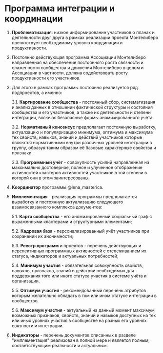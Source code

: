 # Программа интеграции и координации

1. **Проблематизация**: низкое информирование участников о планах и деятельности друг друга в рамках реализации проекта
   Монтелиберо препятствует необходимому уровню координации и продуктивности.

2. Постоянно действующая программа Ассоциации Монтелиберо направленная на обеспечение постоянного роста связности и
   слаженности сообщества и движения Монтелиберо в целом и Ассоциации в частности, должна содействовать росту
   продуктивности его участников.

3. Для этого в рамках программы постоянно реализуется ряд подпроектов, а именно:

   3.1. **Картирование сообщества** - постоянный сбор, систематизация и анализ данных в отношении фактической структуры
   и состояния сообщества и его участников, а также их деятельности и степени интеграции, включая безопасные формы
   аномизированного учёта.

   3.2. **Нормативный консенсус** предполагает постоянную выработку, актуалзацию и популяризацию минимума, оптимума и
   максимума тех свойств, навыков, знаний и действий участников которые являются нормативными внутри различных уровней
   интеграции в группу, образуя таким образом её базовые характерные свойства и признаки.

   3.3. **Программный учёт** - совокупность усилий направленная на максимально достоверное, полное и улученное
   отображение активностей кластеров активностей участников в той степени в которой они в этом заинтересованы.

4. **Координатор** программы @lena_masterica.

5. **Имплементация** - реализация программы предполагается выработку и постоянную актуализацию следующего
   взаимосвязанного комплекса документов:

   5.1. **Карта сообщества** - его аномизированный социальный граф с выраженными кластерами и структурными элементами;

   5.2. **Кадровая база** - персонализированный учёт участников при сохранении их анонимности;

   5.3. **Реестр программ** и проектов - перечень действующих и перспективных программных активностей с отслеживанием их
   статуса, индикаторов и актуальных потребностей;

   5.4. **Минимум участия** - обязательная совокупность свойств, навыков, признаков, знаний и действий необходимых для
   поддержания того или иного статуса участия в системе учёта и организации.

   5.5. **Оптимум участия** - рекомендованный перечень атрибутов которым желательно обладать в том или ином статусе
   интеграции в сообщество.

   5.6. **Максимум участия** - актуальный на данный момент максимум возможных признаков, свойств, знаний и навыков
   доступных на тех или иных уровнях участия в сообществе на разных его уровнях связности и интеграции.

6. **Индикаторы** - перечень документов описанных в разделе "имплементация" реализован в полной мере и является полным,
   соответствующим реальности и актуальным. 